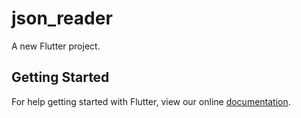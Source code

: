 # json_reader

A new Flutter project.

## Getting Started

For help getting started with Flutter, view our online
[documentation](https://flutter.io/).
